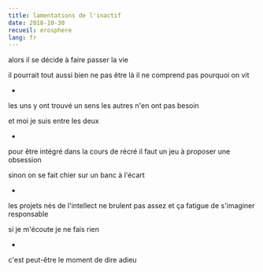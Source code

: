 ```yaml
---
title: lamentations de l'inactif
date: 2018-10-30
recueil: erosphere
lang: fr
---
```


alors il se décide
à faire passer la vie

il pourrait tout aussi bien ne pas être là
il ne comprend pas pourquoi on vit

*

les uns y ont trouvé un sens
les autres n'en ont pas besoin

et moi je suis entre les deux

*

pour être intégré dans la cours de récré
il faut un jeu à proposer
une obsession

sinon on se fait chier sur un banc à l'écart

*

les projets nés de l'intellect ne brulent pas assez
et ça fatigue de s'imaginer responsable

si je m'écoute je ne fais rien

*

c'est peut-être le moment
de dire adieu
